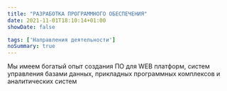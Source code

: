 ```yaml
---
title: "РАЗРАБОТКА ПРОГРАММНОГО ОБЕСПЕЧЕНИЯ"
date: 2021-11-01T18:10:14+01:00
showDate: false

tags: ['Направления деятельности']
noSummary: true
---
```

Мы имеем богатый опыт создания ПО для WEB платформ, систем управления базами данных, прикладных программных комплексов и аналитических систем
